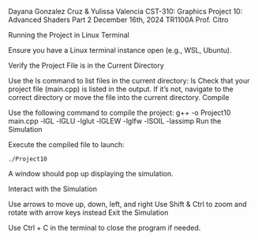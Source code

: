 Dayana Gonzalez Cruz & Yulissa Valencia CST-310: Graphics Project 10: Advanced Shaders Part 2
December 16th, 2024 
TR1100A Prof. Citro

Running the Project in Linux Terminal

Ensure you have a Linux terminal instance open (e.g., WSL, Ubuntu).

Verify the Project File is in the Current Directory

Use the ls command to list files in the current directory:
    ls
Check that your project file (main.cpp) is listed in the output. If it’s not, navigate to the correct directory or move the file into the current directory.
Compile

Use the following command to compile the project:
    g++ -o Project10 main.cpp -lGL -lGLU -lglut -lGLEW -lglfw -lSOIL -lassimp
Run the Simulation

Execute the compiled file to launch:

    ./Project10
A window should pop up displaying the simulation.

Interact with the Simulation

Use arrows to move up, down, left, and right
Use Shift & Ctrl to zoom and rotate with arrow keys instead
Exit the Simulation

Use Ctrl + C in the terminal to close the program if needed.
